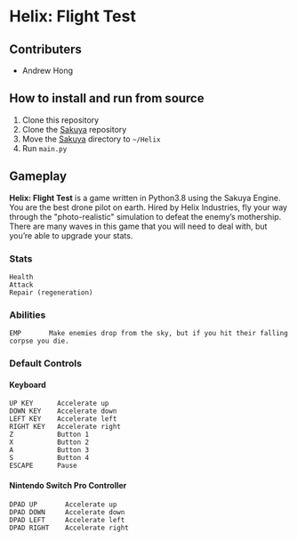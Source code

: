 # Helix: Flight Test
## Contributers
 - Andrew Hong

## How to install and run from source
1. Clone this repository
2. Clone the [Sakuya](https://github.com/novialriptide/Sakuya) repository
3. Move the [Sakuya](https://github.com/novialriptide/Sakuya) directory to `~/Helix`
4. Run `main.py`

## Gameplay
__Helix: Flight Test__ is a game written in Python3.8 using the Sakuya Engine. You are the best drone pilot on earth. Hired by Helix Industries, fly your way through the "photo-realistic" simulation to defeat the enemy’s mothership. There are many waves in this game that you will need to deal with, but you’re able to upgrade your stats. 

### Stats
```
Health
Attack
Repair (regeneration)
```

### Abilities
```
EMP       Make enemies drop from the sky, but if you hit their falling corpse you die.
```

### Default Controls
#### Keyboard
```
UP KEY      Accelerate up
DOWN KEY    Accelerate down
LEFT KEY    Accelerate left
RIGHT KEY   Accelerate right
Z           Button 1
X           Button 2
A           Button 3
S           Button 4
ESCAPE      Pause
```

#### Nintendo Switch Pro Controller
```
DPAD UP       Accelerate up
DPAD DOWN     Accelerate down
DPAD LEFT     Accelerate left
DPAD RIGHT    Accelerate right
```